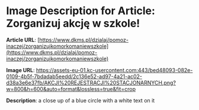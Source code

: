 # Image Description for Article: Zorganizuj akcję w szkole!
**Article URL**: [https://www.dkms.pl/dzialaj/pomoz-inaczej/zorganizujkomorkomaniewszkole](https://www.dkms.pl/dzialaj/pomoz-inaczej/zorganizujkomorkomaniewszkole)

**Image URL**: https://assets-eu-01.kc-usercontent.com:443/bed48093-082e-0109-4b5f-7bdadab5eedd/2c136e52-ad97-4a21-ac02-d38a3e6e37fb/AKCJI%20REJESTRACJI%20STACJONARNYCH.png?w=800&h=600&auto=format&lossless=true&fit=crop

**Description**: a close up of a blue circle with a white text on it
